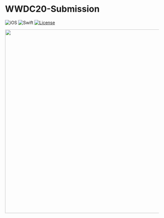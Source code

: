 # WWDC20-Submission

![iOS](https://img.shields.io/badge/iOS-10%20-blue)
![Swift](https://img.shields.io/badge/Swift-5-orange?logo=Swift&logoColor=white)
[![License](https://img.shields.io/github/license/romarakhlin/CoronaMap)](https://github.com/romarakhlin/CoronaMap/blob/master/LICENSE)

<p align="center">
  <img width="860" height="600" src="https://www.apple.com/newsroom/images/live-action/wwdc/Apple_wwdc2020_03132020_big.jpg.large.jpg">
</p>

